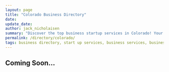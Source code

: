 ```yaml
---
layout: page
title: "Colorado Business Directory"
date: 
update_date: 
author: jack_nicholaisen
summary: "Discover the top business startup services in Colorado! Your ultimate guide to launching a successful venture."  
permalink: /directory/colorado/
tags: business directory, start up services, business services, business lawyers, registered agents,
---
```



<h2>Coming Soon...</h2>

